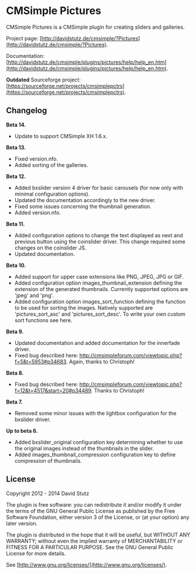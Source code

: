 # CMSimple Pictures

CMSimple Pictures is a CMSimple plugin for creating sliders and galleries.

Project page: [http://davidstutz.de/cmsimple/?Pictures](http://davidstutz.de/cmsimple/?Pictures).

Documentation: [http://davidstutz.de/cmsimple/plugins/pictures/help/help_en.htm](http://davidstutz.de/cmsimple/plugins/pictures/help/help_en.htm).

**Outdated** Sourceforge project: [https://sourceforge.net/projects/cmsimplepctrs](https://sourceforge.net/projects/cmsimplepctrs).

## Changelog

**Beta 14.**

* Update to support CMSimple XH 1.6.x.

**Beta 13.**

* Fixed version.nfo.
* Added sorting of the galleries.

**Beta 12.**

* Added bxslider version 4 driver for basic carousels (for now only with minimal configuration options).
* Updated the documentation accordingly to the new driver.
* Fixed some issues concerning the thumbnail generation.
* Added version.nfo.

**Beta 11.**

* Added configuration options to change the text displayed as next and previous button using the coinslider driver. This change required some changes on the coinslider JS.
* Updated documentation.

**Beta 10.**

* Added support for upper case extensions like PNG, JPEG, JPG or GIF.
* Added configuration option images_thumbnail_extension defining the extension of the generated thumbnails. Currently supported options are 'jpeg' and 'png'.
* Added configuration option images_sort_function defining the function to be used for sorting the images. Natively supported are 'pictures_sort_asc' and 'pictures_sort_desc'. To write your own custom sort functions see here.

**Beta 9.**

* Updated documentation and added documentation for the innerfade driver.
* Fixed bug described here: http://cmsimpleforum.com/viewtopic.php?f=5&t=5953#p34683. Again, thanks to Christoph!

**Beta 8.**

* Fixed bug described here: http://cmsimpleforum.com/viewtopic.php?f=12&t=4517&start=20#p34489. Thanks to Christoph!

**Beta 7.**

* Removed some minor issues with the lightbox configuration for the bxslider driver.

**Up to beta 6.**

* Added bxslider_original configuration key determining whether to use the original images instead of the thumbnails in the slider.
* Added images_thumbnail_compression configuration key to define compression of thumbnails.

## License

Copyright 2012 - 2014 David Stutz

The plugin is free software: you can redistribute it and/or modify it under the terms of the GNU General Public License as published by the Free Software Foundation, either version 3 of the License, or (at your option) any later version.

The plugin is distributed in the hope that it will be useful, but WITHOUT ANY WARRANTY; without even the implied warranty of MERCHANTABILITY or FITNESS FOR A PARTICULAR PURPOSE. See the GNU General Public License for more details.

See [http://www.gnu.org/licenses/](http://www.gnu.org/licenses/).